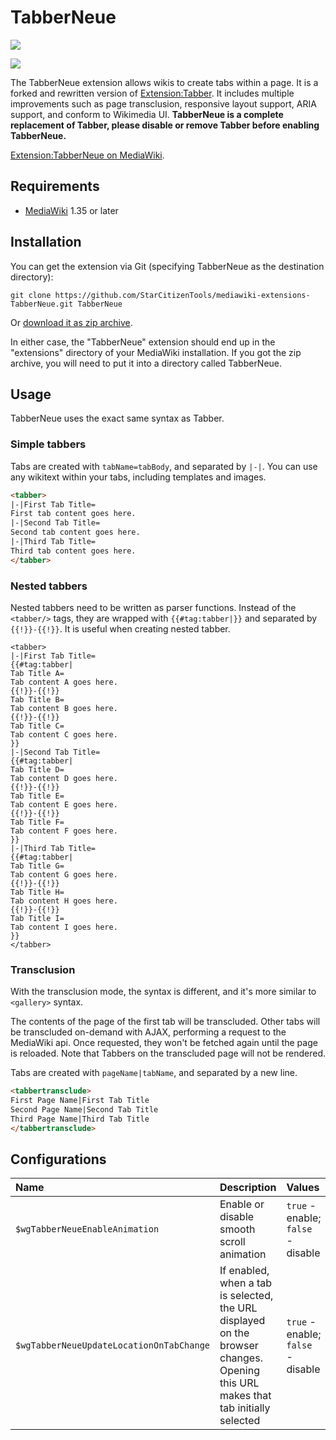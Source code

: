 # TabberNeue
![](https://github.com/StarCitizenTools/mediawiki-extensions-TabberNeue/workflows/MediaWiki%20CI/badge.svg)

![](https://upload.wikimedia.org/wikipedia/commons/d/d7/TabberNeue-icon-ltr.svg)

The TabberNeue extension allows wikis to create tabs within a page. It is a forked and rewritten version of [Extension:Tabber](https://www.mediawiki.org/wiki/Extension:Tabber). It includes multiple improvements such as page transclusion, responsive layout support, ARIA support, and conform to Wikimedia UI. **TabberNeue is a complete replacement of Tabber, please disable or remove Tabber before enabling TabberNeue.**

[Extension:TabberNeue on MediaWiki](https://www.mediawiki.org/wiki/Extension:TabberNeue).

## Requirements
* [MediaWiki](https://www.mediawiki.org) 1.35 or later

## Installation
You can get the extension via Git (specifying TabberNeue as the destination directory):

    git clone https://github.com/StarCitizenTools/mediawiki-extensions-TabberNeue.git TabberNeue

Or [download it as zip archive](https://github.com/StarCitizenTools/mediawiki-extensions-TabberNeue/archive/main.zip).

In either case, the "TabberNeue" extension should end up in the "extensions" directory 
of your MediaWiki installation. If you got the zip archive, you will need to put it 
into a directory called TabberNeue.

## Usage
TabberNeue uses the exact same syntax as Tabber.

### Simple tabbers
Tabs are created with `tabName=tabBody`, and separated by `|-|`. You can use any wikitext within your tabs, including templates and images.
```html
<tabber>
|-|First Tab Title=
First tab content goes here.
|-|Second Tab Title=
Second tab content goes here.
|-|Third Tab Title=
Third tab content goes here.
</tabber>
```

### Nested tabbers
Nested tabbers need to be written as parser functions. Instead of the `<tabber/>` tags, they are wrapped with `{{#tag:tabber|}}` and separated by `{{!}}-{{!}}`. It is useful when creating nested tabber.
```
<tabber>
|-|First Tab Title=
{{#tag:tabber|
Tab Title A=
Tab content A goes here.
{{!}}-{{!}}
Tab Title B=
Tab content B goes here.
{{!}}-{{!}}
Tab Title C=
Tab content C goes here.
}}
|-|Second Tab Title=
{{#tag:tabber|
Tab Title D=
Tab content D goes here.
{{!}}-{{!}}
Tab Title E=
Tab content E goes here.
{{!}}-{{!}}
Tab Title F=
Tab content F goes here.
}}
|-|Third Tab Title=
{{#tag:tabber|
Tab Title G=
Tab content G goes here.
{{!}}-{{!}}
Tab Title H=
Tab content H goes here.
{{!}}-{{!}}
Tab Title I=
Tab content I goes here.
}}
</tabber>
```

### Transclusion
With the transclusion mode, the syntax is different, and it's more similar to `<gallery>` syntax.

The contents of the page of the first tab will be transcluded. Other tabs will be transcluded on-demand with AJAX, performing a request to the MediaWiki api. Once requested, they won't be fetched again until the page is reloaded. Note that Tabbers on the transcluded page will not be rendered.

Tabs are created with `pageName|tabName`, and separated by a new line.
```html
<tabbertransclude>
First Page Name|First Tab Title
Second Page Name|Second Tab Title
Third Page Name|Third Tab Title
</tabbertransclude>
```

## Configurations
Name | Description | Values | Default
:--- | :--- | :--- | :---
`$wgTabberNeueEnableAnimation` | Enable or disable smooth scroll animation |`true` - enable; `false` - disable | `false`
`$wgTabberNeueUpdateLocationOnTabChange` | If enabled, when a tab is selected, the URL displayed on the browser changes. Opening this URL makes that tab initially selected |`true` - enable; `false` - disable | `true`
